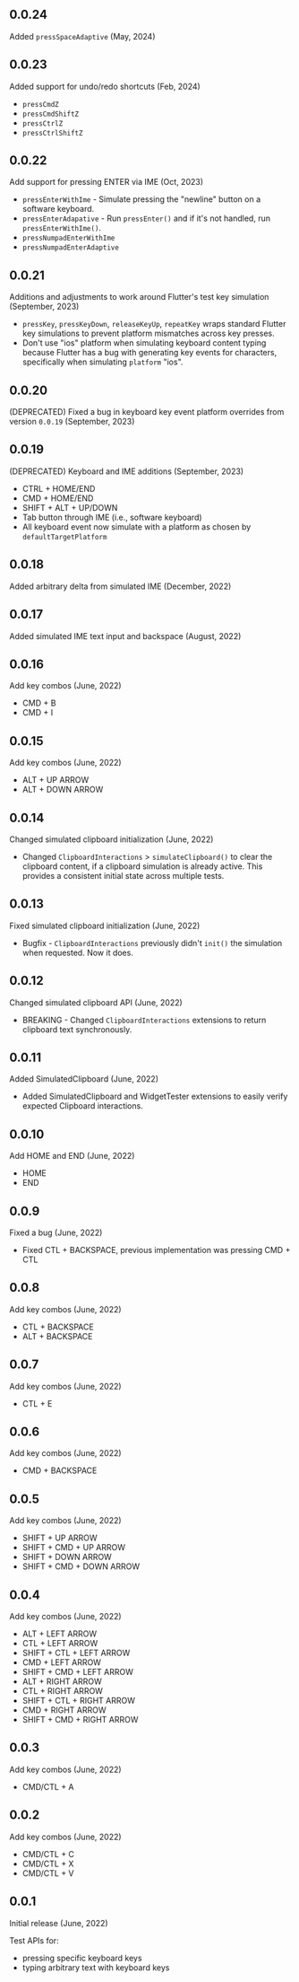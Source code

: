 ## 0.0.24
Added `pressSpaceAdaptive` (May, 2024)

## 0.0.23
Added support for undo/redo shortcuts (Feb, 2024)

 * `pressCmdZ`
 * `pressCmdShiftZ`
 * `pressCtrlZ`
 * `pressCtrlShiftZ`

## 0.0.22
Add support for pressing ENTER via IME (Oct, 2023)

 * `pressEnterWithIme` - Simulate pressing the "newline" button on a software keyboard.
 * `pressEnterAdapative` - Run `pressEnter()` and if it's not handled, run `pressEnterWithIme()`.
 * `pressNumpadEnterWithIme`
 * `pressNumpadEnterAdaptive`

## 0.0.21
Additions and adjustments to work around Flutter's test key simulation (September, 2023)

 * `pressKey`, `pressKeyDown`, `releaseKeyUp`, `repeatKey` wraps standard Flutter key simulations
    to prevent platform mismatches across key presses.
 * Don't use "ios" platform when simulating keyboard content typing because Flutter has a
    bug with generating key events for characters, specifically when simulating `platform` "ios".

## 0.0.20
(DEPRECATED) Fixed a bug in keyboard key event platform overrides from version `0.0.19` (September, 2023)

## 0.0.19
(DEPRECATED) Keyboard and IME additions (September, 2023)

 * CTRL + HOME/END
 * CMD + HOME/END
 * SHIFT + ALT + UP/DOWN
 * Tab button through IME (i.e., software keyboard)
 * All keyboard event now simulate with a platform as chosen by `defaultTargetPlatform`

## 0.0.18
Added arbitrary delta from simulated IME (December, 2022)

## 0.0.17
Added simulated IME text input and backspace (August, 2022)

## 0.0.16
Add key combos (June, 2022)

* CMD + B
* CMD + I

## 0.0.15
Add key combos (June, 2022)

* ALT + UP ARROW
* ALT + DOWN ARROW

## 0.0.14
Changed simulated clipboard initialization (June, 2022)

* Changed `ClipboardInteractions` > `simulateClipboard()` to clear the clipboard content, if a clipboard simulation is already active. This provides a consistent initial state across multiple tests.

## 0.0.13
Fixed simulated clipboard initialization (June, 2022)

* Bugfix - `ClipboardInteractions` previously didn't `init()` the simulation when requested. Now it does.

## 0.0.12
Changed simulated clipboard API (June, 2022)

* BREAKING - Changed `ClipboardInteractions` extensions to return clipboard text synchronously.

## 0.0.11
Added SimulatedClipboard (June, 2022)

* Added SimulatedClipboard and WidgetTester extensions to easily verify expected Clipboard interactions.

## 0.0.10
Add HOME and END (June, 2022)

* HOME
* END

## 0.0.9
Fixed a bug (June, 2022)

* Fixed CTL + BACKSPACE, previous implementation was pressing CMD + CTL

## 0.0.8
Add key combos (June, 2022)

* CTL + BACKSPACE
* ALT + BACKSPACE

## 0.0.7
Add key combos (June, 2022)

* CTL + E

## 0.0.6
Add key combos (June, 2022)

* CMD + BACKSPACE

## 0.0.5
Add key combos (June, 2022)

* SHIFT + UP ARROW
* SHIFT + CMD + UP ARROW
* SHIFT + DOWN ARROW
* SHIFT + CMD + DOWN ARROW

## 0.0.4
Add key combos (June, 2022)

* ALT + LEFT ARROW
* CTL + LEFT ARROW
* SHIFT + CTL + LEFT ARROW
* CMD + LEFT ARROW
* SHIFT + CMD + LEFT ARROW
* ALT + RIGHT ARROW
* CTL + RIGHT ARROW
* SHIFT + CTL + RIGHT ARROW
* CMD + RIGHT ARROW
* SHIFT + CMD + RIGHT ARROW

## 0.0.3
Add key combos (June, 2022)

* CMD/CTL + A 

## 0.0.2
Add key combos (June, 2022)

* CMD/CTL + C
* CMD/CTL + X
* CMD/CTL + V 

## 0.0.1
Initial release (June, 2022)

Test APIs for:
* pressing specific keyboard keys
* typing arbitrary text with keyboard keys
